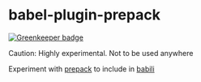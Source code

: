 # babel-plugin-prepack

[![Greenkeeper badge](https://badges.greenkeeper.io/boopathi/babel-plugin-prepack.svg)](https://greenkeeper.io/)

Caution: Highly experimental. Not to be used anywhere

Experiment with [prepack](https://github.com/facebook/prepack) to include in [babili](https://github.com/babel/babili)

